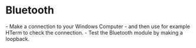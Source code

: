 <h1>Bluetooth</h1>
- Make a connection to your Windows Computer 
- and then use for example HTerm to check the connection.
- Test the Bluetooth module by making a loopback. 
